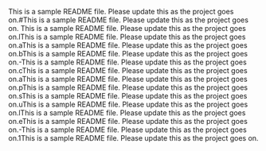 This is a sample README file. Please update this as the project goes on.#This is a sample README file. Please update this as the project goes on. This is a sample README file. Please update this as the project goes on.lThis is a sample README file. Please update this as the project goes on.aThis is a sample README file. Please update this as the project goes on.bThis is a sample README file. Please update this as the project goes on.-This is a sample README file. Please update this as the project goes on.cThis is a sample README file. Please update this as the project goes on.aThis is a sample README file. Please update this as the project goes on.pThis is a sample README file. Please update this as the project goes on.sThis is a sample README file. Please update this as the project goes on.uThis is a sample README file. Please update this as the project goes on.lThis is a sample README file. Please update this as the project goes on.eThis is a sample README file. Please update this as the project goes on.-This is a sample README file. Please update this as the project goes on.1This is a sample README file. Please update this as the project goes on.